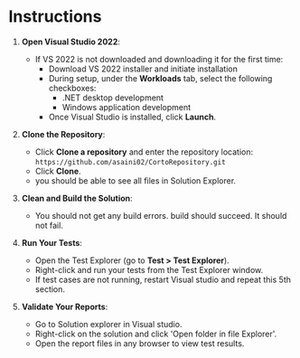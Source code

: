 # Instructions

1. **Open Visual Studio 2022**:
     - If VS 2022 is not downloaded and downloading it for the first time:
        - Download VS 2022 installer and initiate installation
        - During setup, under the **Workloads** tab, select the following checkboxes:
           - .NET desktop development
           - Windows application development
        - Once Visual Studio is installed, click **Launch**.

3. **Clone the Repository**:
   - Click **Clone a repository** and enter the repository location: `https://github.com/asaini02/CortoRepository.git`
   - Click **Clone**.
   -  you should be able to see all files in Solution Explorer.

4. **Clean and Build the Solution**:
   - You should not get any build errors. build should succeed. It should not fail.

5. **Run Your Tests**:
   - Open the Test Explorer (go to **Test > Test Explorer**).
   - Right-click and run your tests from the Test Explorer window.
   - If test cases are not running, restart Visual studio and repeat this 5th section.

6. **Validate Your Reports**:
   - Go to Solution explorer in Visual studio.
   - Right-click on the solution and click 'Open folder in file Explorer'.
   - Open the report files in any browser to view test results.

